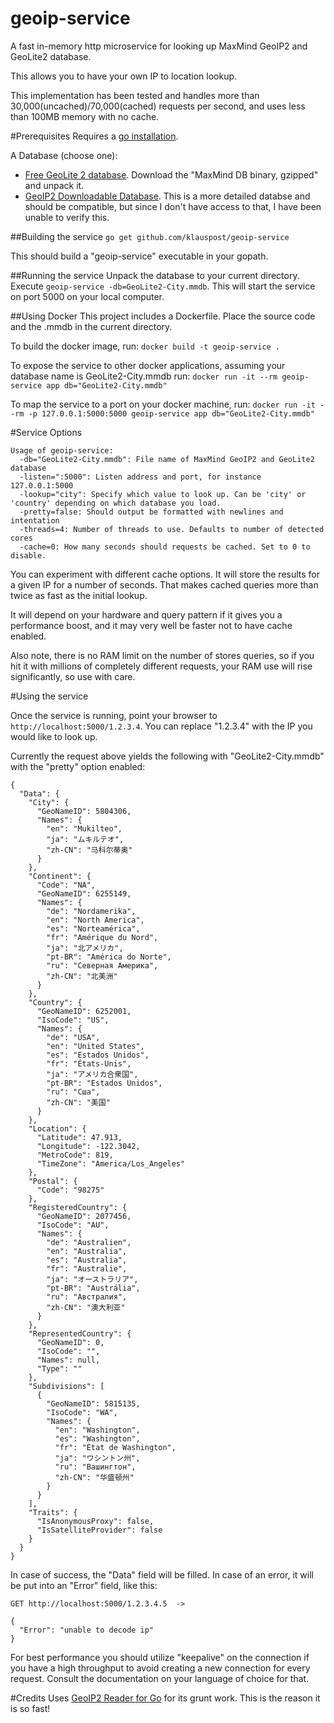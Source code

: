 geoip-service
=============

A fast in-memory http microservice for looking up MaxMind GeoIP2 and GeoLite2 database.

This allows you to have your own IP to location lookup.

This implementation has been tested and handles more than 30,000(uncached)/70,000(cached) requests per second, and uses less than 100MB memory with no cache.

#Prerequisites
Requires a [go installation](https://golang.org/dl/).

A Database (choose one):
* [Free GeoLite 2 database](http://dev.maxmind.com/geoip/geoip2/geolite2/). Download the "MaxMind DB binary, gzipped" and unpack it.
* [GeoIP2 Downloadable Database](http://dev.maxmind.com/geoip/geoip2/downloadable/). This is a more detailed databse and should be compatible, but since I don't have access to that, I have been unable to verify this.

##Building the service
```go get github.com/klauspost/geoip-service```

This should build a "geoip-service" executable in your gopath.

##Running the service
Unpack the database to your current directory. Execute ```geoip-service -db=GeoLite2-City.mmdb```. This will start the service on port 5000 on your local computer.

##Using Docker
This project includes a Dockerfile. Place the source code and the .mmdb in the current directory.

To build the docker image, run:
```docker build -t geoip-service .```

To expose the service to other docker applications, assuming your database name is GeoLite2-City.mmdb run:
```docker run -it --rm geoip-service app db="GeoLite2-City.mmdb"```

To map the service to a port on your docker machine, run:
```docker run -it --rm -p 127.0.0.1:5000:5000 geoip-service app db="GeoLite2-City.mmdb"```

#Service Options

```
Usage of geoip-service:
  -db="GeoLite2-City.mmdb": File name of MaxMind GeoIP2 and GeoLite2 database
  -listen=":5000": Listen address and port, for instance 127.0.0.1:5000
  -lookup="city": Specify which value to look up. Can be 'city' or 'country' depending on which database you load.
  -pretty=false: Should output be formatted with newlines and intentation
  -threads=4: Number of threads to use. Defaults to number of detected cores
  -cache=0: How many seconds should requests be cached. Set to 0 to disable.

```
You can experiment with different cache options. It will store the results for a given IP for a number of seconds. That makes cached queries more than twice as fast as the initial lookup.

It will depend on your hardware and query pattern if it gives you a performance boost, and it may very well be faster not to have cache enabled. 

Also note, there is no RAM limit on the number of stores queries, so if you hit it with millions of completely different requests, your RAM use will rise significantly, so use with care.

#Using the service

Once the service is running, point your browser to ```http://localhost:5000/1.2.3.4```. You can replace "1.2.3.4" with the IP you would like to look up.

Currently the request above yields the following with "GeoLite2-City.mmdb" with the "pretty" option enabled:
```
{
  "Data": {
    "City": {
      "GeoNameID": 5804306,
      "Names": {
        "en": "Mukilteo",
        "ja": "ムキルテオ",
        "zh-CN": "马科尔蒂奥"
      }
    },
    "Continent": {
      "Code": "NA",
      "GeoNameID": 6255149,
      "Names": {
        "de": "Nordamerika",
        "en": "North America",
        "es": "Norteamérica",
        "fr": "Amérique du Nord",
        "ja": "北アメリカ",
        "pt-BR": "América do Norte",
        "ru": "Северная Америка",
        "zh-CN": "北美洲"
      }
    },
    "Country": {
      "GeoNameID": 6252001,
      "IsoCode": "US",
      "Names": {
        "de": "USA",
        "en": "United States",
        "es": "Estados Unidos",
        "fr": "États-Unis",
        "ja": "アメリカ合衆国",
        "pt-BR": "Estados Unidos",
        "ru": "Сша",
        "zh-CN": "美国"
      }
    },
    "Location": {
      "Latitude": 47.913,
      "Longitude": -122.3042,
      "MetroCode": 819,
      "TimeZone": "America/Los_Angeles"
    },
    "Postal": {
      "Code": "98275"
    },
    "RegisteredCountry": {
      "GeoNameID": 2077456,
      "IsoCode": "AU",
      "Names": {
        "de": "Australien",
        "en": "Australia",
        "es": "Australia",
        "fr": "Australie",
        "ja": "オーストラリア",
        "pt-BR": "Austrália",
        "ru": "Австралия",
        "zh-CN": "澳大利亚"
      }
    },
    "RepresentedCountry": {
      "GeoNameID": 0,
      "IsoCode": "",
      "Names": null,
      "Type": ""
    },
    "Subdivisions": [
      {
        "GeoNameID": 5815135,
        "IsoCode": "WA",
        "Names": {
          "en": "Washington",
          "es": "Washington",
          "fr": "État de Washington",
          "ja": "ワシントン州",
          "ru": "Вашингтон",
          "zh-CN": "华盛顿州"
        }
      }
    ],
    "Traits": {
      "IsAnonymousProxy": false,
      "IsSatelliteProvider": false
    }
  }
}
```

In case of success, the "Data" field will be filled. In case of an error, it will be put into an "Error" field, like this:

```
GET http://localhost:5000/1.2.3.4.5  ->

{
  "Error": "unable to decode ip"
}
```

For best performance you should utilize "keepalive" on the connection if you have a high throughput to avoid creating a new connection for every request. Consult the documentation on your language of choice for that.

#Credits
Uses  [GeoIP2 Reader for Go](https://github.com/oschwald/geoip2-golang) for its grunt work. This is the reason it is so fast!

